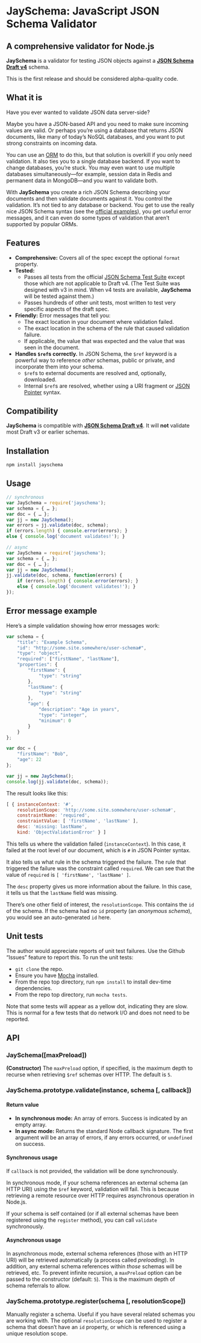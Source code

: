 # JaySchema: JavaScript JSON Schema Validator

## A comprehensive validator for Node.js

**JaySchema** is a validator for testing JSON objects against a [**JSON Schema Draft v4**](http://json-schema.org/documentation.html) schema.

This is the first release and should be considered alpha-quality code.

## What it is

Have you ever wanted to validate JSON data server-side?

Maybe you have a JSON-based API and you need to make sure incoming values are valid. Or perhaps you’re using a database that returns JSON documents, like many of today’s NoSQL databases, and you want to put strong constraints on incoming data.

You can use an [ORM](https://npmjs.org/browse/keyword/orm) to do this, but that solution is overkill if you only need validation. It also ties you to a single database backend. If you want to change databases, you’re stuck. You may even want to use multiple databases simultaneously—for example, session data in Redis and permanent data in MongoDB—and you want to validate both.

With **JaySchema** you create a rich JSON Schema describing your documents and then validate documents against it. You control the validation. It’s not tied to any database or backend. You get to use the really nice JSON Schema syntax (see the [official examples](http://json-schema.org/examples.html)), you get useful error messages, and it can even do some types of validation that aren’t supported by popular ORMs.

## Features

* **Comprehensive:** Covers all of the spec except the optional `format` property.
* **Tested:**
	* Passes all tests from the official [JSON Schema Test Suite](https://github.com/json-schema/JSON-Schema-Test-Suite) except those which are not applicable to Draft v4. (The Test Suite was designed with v3 in mind. When v4 tests are available, **JaySchema** will be tested against them.)
	* Passes hundreds of other unit tests, most written to test very specific aspects of the draft spec.
* **Friendly:** Error messages that tell you:
	* The exact location in your document where validation failed.
	* The exact location in the schema of the rule that caused validation failure.
	* If applicable, the value that was expected and the value that was seen in the document.
* **Handles `$ref`s correctly.** In JSON Schema, the `$ref` keyword is a powerful way to reference *other* schemas, public or private, and incorporate them into your schema.
	* `$ref`s to external documents are resolved and, optionally, downloaded.
	* Internal `$ref`s are resolved, whether using a URI fragment or [JSON Pointer](http://tools.ietf.org/html/draft-ietf-appsawg-json-pointer-07) syntax.

## Compatibility

**JaySchema** is compatible with [**JSON Schema Draft v4**](http://json-schema.org/documentation.html). It will __not__ validate most Draft v3 or earlier schemas.

## Installation

    npm install jayschema

## Usage

```js
// synchronous
var JaySchema = require('jayschema');
var schema = { … };
var doc = { … };
var jj = new JaySchema();
var errors = jj.validate(doc, schema);
if (errors.length) { console.error(errors); }
else { console.log('document validates!'); }
```
```js
// async
var JaySchema = require('jayschema');
var schema = { … };
var doc = { … };
var jj = new JaySchema();
jj.validate(doc, schema, function(errors) {
	if (errors.length) { console.error(errors); }
	else { console.log('document validates!'); }
});
```

## Error message example

Here’s a simple validation showing how error messages work:

```js
var schema = {
    "title": "Example Schema",
    "id": "http://some.site.somewhere/user-schema#",
    "type": "object",
    "required": ["firstName", "lastName"],
    "properties": {
        "firstName": {
            "type": "string"
        },
        "lastName": {
            "type": "string"
        },
        "age": {
            "description": "Age in years",
            "type": "integer",
            "minimum": 0
        }
    }
};

var doc = {
    "firstName": "Bob",
    "age": 22
};

var jj = new JaySchema();
console.log(jj.validate(doc, schema));
```

The result looks like this:

```js
[ { instanceContext: '#',
    resolutionScope: 'http://some.site.somewhere/user-schema#',
    constraintName: 'required',
    constraintValue: [ 'firstName', 'lastName' ],
    desc: 'missing: lastName',
    kind: 'ObjectValidationError' } ]
```

This tells us where the validation failed (`instanceContext`). In this case, it failed at the root level of our document, which is `#` in JSON Pointer syntax.

It also tells us what rule in the schema triggered the failure. The rule that triggered the failure was the constraint called `required`. We can see that the value of `required` is `[ 'firstName', 'lastName' ]`.

The `desc` property gives us more information about the failure. In this case, it tells us that the `lastName` field was missing.

There’s one other field of interest, the `resolutionScope`. This contains the `id` of the schema. If the schema had no `id` property (an *anonymous schema*), you would see an auto-generated `id` here.

## Unit tests

The author would appreciate reports of unit test failures. Use the Github “Issues” feature to report this. To run the unit tests:

* `git clone` the repo.
* Ensure you have [Mocha](http://visionmedia.github.com/mocha/) installed.
* From the repo top directory, run `npm install` to install dev-time dependencies.
* From the repo top directory, run `mocha tests`.

Note that some tests will appear as a yellow dot, indicating they are slow. This is normal for a few tests that do network I/O and does not need to be reported.

## API

### JaySchema([maxPreload])

**(Constructor)** The `maxPreload` option, if specified, is the maximum depth to recurse when retrieving `$ref` schemas over HTTP. The default is `5`.

### JaySchema.prototype.validate(instance, schema [, callback])

#### Return value

* **In synchronous mode:** An array of errors. Success is indicated by an empty array.
* **In async mode:** Returns the standard Node callback signature. The first argument will be an array of errors, if any errors occurred, or `undefined` on success.

#### Synchronous usage

If `callback` is not provided, the validation will be done synchronously.

In synchronous mode, if your schema references an external schema (an HTTP URI) using the `$ref` keyword, validation will fail. This is because retrieving a remote resource over HTTP requires asynchronous operation in Node.js.

If your schema is self contained (or if all external schemas have been registered using the `register` method), you can call `validate` synchronously.

#### Asynchronous usage

In asynchronous mode, external schema references (those with an HTTP URI) will be retrieved automatically (a process called *preloading*). In addition, any external schema references within *those* schemas will be retrieved, etc. To prevent infinite recursion, a `maxPreload` option can be passed to the constructor (default: `5`). This is the maximum depth of schema referrals to allow.

### JaySchema.prototype.register(schema [, resolutionScope])

Manually register a schema. Useful if you have several related schemas you are working with. The optional `resolutionScope` can be used to register a schema that doesn’t have an `id` property, or which is referenced using a unique resolution scope.
